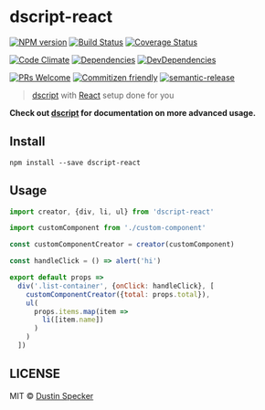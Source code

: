 # dscript-react
[![NPM version](https://badge.fury.io/js/dscript-react.svg)](https://badge.fury.io/js/dscript-react)
[![Build Status](https://travis-ci.org/dustinspecker/dscript-react.svg)](https://travis-ci.org/dustinspecker/dscript-react)
[![Coverage Status](https://img.shields.io/coveralls/dustinspecker/dscript-react.svg)](https://coveralls.io/r/dustinspecker/dscript-react?branch=master)

[![Code Climate](https://codeclimate.com/github/dustinspecker/dscript-react/badges/gpa.svg)](https://codeclimate.com/github/dustinspecker/dscript-react)
[![Dependencies](https://david-dm.org/dustinspecker/dscript-react.svg)](https://david-dm.org/dustinspecker/dscript-react/#info=dependencies&view=table)
[![DevDependencies](https://david-dm.org/dustinspecker/dscript-react/dev-status.svg)](https://david-dm.org/dustinspecker/dscript-react/#info=devDependencies&view=table)

[![PRs Welcome](https://img.shields.io/badge/PRs-welcome-brightgreen.svg?style=flat-square)](http://makeapullrequest.com)
[![Commitizen friendly](https://img.shields.io/badge/commitizen-friendly-brightgreen.svg)](http://commitizen.github.io/cz-cli/)
[![semantic-release](https://img.shields.io/badge/%20%20%F0%9F%93%A6%F0%9F%9A%80-semantic--release-e10079.svg)](https://github.com/semantic-release/semantic-release)

> [dscript](https://github.com/dustinspecker/dscript) with [React](https://facebook.github.io/react/) setup done for you

**Check out [dscript](https://github.com/dustinspecker/dscript) for documentation on more advanced usage.**

## Install
```
npm install --save dscript-react
```

## Usage
```javascript
import creator, {div, li, ul} from 'dscript-react'

import customComponent from './custom-component'

const customComponentCreator = creator(customComponent)

const handleClick = () => alert('hi')

export default props =>
  div('.list-container', {onClick: handleClick}, [
    customComponentCreator({total: props.total}),
    ul(
      props.items.map(item =>
        li([item.name])
      )
    )
  ])
```

## LICENSE
MIT © [Dustin Specker](https://github.com/dustinspecker)
